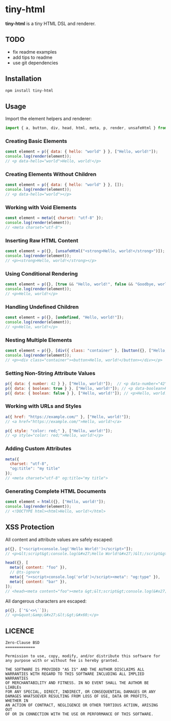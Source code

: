 # tiny-html

**tiny-html** is a tiny HTML DSL and renderer.

## TODO
- fix readme examples
- add tips to readme
- use git dependencies

## Installation

```sh
npm install tiny-html
```

## Usage

Import the element helpers and renderer:

```js
import { a, button, div, head, html, meta, p, render, unsafeHtml } from "index";
```

### Creating Basic Elements

```js
const element = p({ data: { hello: "world" } }, ["Hello, world!"]);
console.log(render(element)); 
// <p data-hello="world">Hello, world!</p>
```

### Creating Elements Without Children

```js
const element = p({ data: { hello: "world" } }, []);
console.log(render(element));
// <p data-hello="world"></p>
```

### Working with Void Elements

```js
const element = meta({ charset: "utf-8" });
console.log(render(element));
// <meta charset="utf-8">
```

### Inserting Raw HTML Content

```js
const element = p({}, [unsafeHtml("<strong>Hello, world!</strong>")]);
console.log(render(element));
// <p><strong>Hello, world!</strong></p>
```

### Using Conditional Rendering

```js
const element = p({}, [true && "Hello, world!", false && "Goodbye, world!"]);
console.log(render(element));
// <p>Hello, world!</p>
```

### Handling Undefined Children

```js
const element = p({}, [undefined, "Hello, world!"]);
console.log(render(element));
// <p>Hello, world!</p>
```

### Nesting Multiple Elements

```js
const element = p({}, [div({ class: "container" }, [button({}, ["Hello, world!"])])]);
console.log(render(element));
// <p><div class="container"><button>Hello, world!</button></div></p>
```

### Setting Non-String Attribute Values

```js
p({ data: { number: 42 } }, ["Hello, world!"]);  // <p data-number="42">Hello, world!</p>
p({ data: { boolean: true } }, ["Hello, world!"]); // <p data-boolean>Hello, world!</p>
p({ data: { boolean: false } }, ["Hello, world!"]); // <p>Hello, world!</p>
```

### Working with URLs and Styles

```js
a({ href: "https://example.com/" }, ["Hello, world!"]);
// <a href="https://example.com/">Hello, world!</a>

p({ style: "color: red;" }, ["Hello, world!"]);
// <p style="color: red;">Hello, world!</p>
```

### Adding Custom Attributes

```js
meta({
  charset: "utf-8",
  "og:title": "my title"
});
// <meta charset="utf-8" og:title="my title">
```

### Generating Complete HTML Documents

```js
const element = html({}, ["Hello, world!"]);
console.log(render(element));
// <!DOCTYPE html><html>Hello, world!</html>
```

## XSS Protection

All content and attribute values are safely escaped:

```js
p({}, ["<script>console.log('Hello World!')</script>"]);
// <p>&lt;script&gt;console.log(&#x27;Hello World!&#x27;)&lt;/script&gt;</p>

head({}, [
  meta({ content: "foo" }),
  // @ts-ignore
  meta({ "><script>console.log('orld')</script><meta": "og:type" }),
  meta({ content: "bar" }),
]);
// <head><meta content="foo"><meta &gt;&lt;script&gt;console.log(&#x27;orld&#x27;)&lt;/script&gt;&lt;meta="og:type"><meta content="bar"></head>
```

All dangerous characters are escaped:

```js
p({}, [`"&'<>\``]);
// <p>&quot;&amp;&#x27;&lt;&gt;&#x60;</p>
```

## LICENCE

```
Zero-Clause BSD
=============

Permission to use, copy, modify, and/or distribute this software for
any purpose with or without fee is hereby granted.

THE SOFTWARE IS PROVIDED "AS IS" AND THE AUTHOR DISCLAIMS ALL
WARRANTIES WITH REGARD TO THIS SOFTWARE INCLUDING ALL IMPLIED WARRANTIES
OF MERCHANTABILITY AND FITNESS. IN NO EVENT SHALL THE AUTHOR BE LIABLEs
FOR ANY SPECIAL, DIRECT, INDIRECT, OR CONSEQUENTIAL DAMAGES OR ANY
DAMAGES WHATSOEVER RESULTING FROM LOSS OF USE, DATA OR PROFITS, WHETHER IN
AN ACTION OF CONTRACT, NEGLIGENCE OR OTHER TORTIOUS ACTION, ARISING OUT
OF OR IN CONNECTION WITH THE USE OR PERFORMANCE OF THIS SOFTWARE.
```
